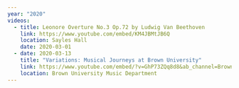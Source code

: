 ```yaml
---
year: "2020"
videos:
  - title: Leonore Overture No.3 Op.72 by Ludwig Van Beethoven
    link: https://www.youtube.com/embed/KM4JBMtJB6Q
    location: Sayles Hall
    date: 2020-03-01
  - date: 2020-03-13
    title: "Variations: Musical Journeys at Brown University"
    link: https://www.youtube.com/embed/?v=GhP73ZQq8d8&ab_channel=BrownUniversityDepartmentofMusic
    location: Brown University Music Department
---
```

